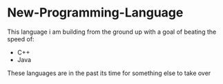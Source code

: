 # New-Programming-Language
This language i am building from the ground up with a goal of beating the speed of:
- C++ 
- Java

These languages are in the past its time for something else to take over
